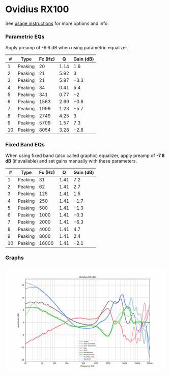 # Ovidius RX100
See [usage instructions](https://github.com/jaakkopasanen/AutoEq#usage) for more options and info.

### Parametric EQs
Apply preamp of -6.6 dB when using parametric equalizer.

|   # | Type    |   Fc (Hz) |    Q |   Gain (dB) |
|-----|---------|-----------|------|-------------|
|   1 | Peaking |        20 | 1.14 |         1.6 |
|   2 | Peaking |        21 | 5.92 |         3   |
|   3 | Peaking |        21 | 5.87 |        -3.3 |
|   4 | Peaking |        34 | 0.41 |         5.4 |
|   5 | Peaking |       341 | 0.77 |        -2   |
|   6 | Peaking |      1563 | 2.69 |        -0.8 |
|   7 | Peaking |      1999 | 1.23 |        -5.7 |
|   8 | Peaking |      2749 | 4.25 |         3   |
|   9 | Peaking |      5709 | 1.57 |         7.3 |
|  10 | Peaking |      8054 | 3.28 |        -2.8 |

### Fixed Band EQs
When using fixed band (also called graphic) equalizer, apply preamp of **-7.8 dB** (if available) and set gains manually with these parameters.

|   # | Type    |   Fc (Hz) |    Q |   Gain (dB) |
|-----|---------|-----------|------|-------------|
|   1 | Peaking |        31 | 1.41 |         7.2 |
|   2 | Peaking |        62 | 1.41 |         2.7 |
|   3 | Peaking |       125 | 1.41 |         1.5 |
|   4 | Peaking |       250 | 1.41 |        -1.7 |
|   5 | Peaking |       500 | 1.41 |        -1.3 |
|   6 | Peaking |      1000 | 1.41 |        -0.3 |
|   7 | Peaking |      2000 | 1.41 |        -6.3 |
|   8 | Peaking |      4000 | 1.41 |         4.7 |
|   9 | Peaking |      8000 | 1.41 |         2.4 |
|  10 | Peaking |     16000 | 1.41 |        -2.1 |

### Graphs
![](./Ovidius%20RX100.png)
